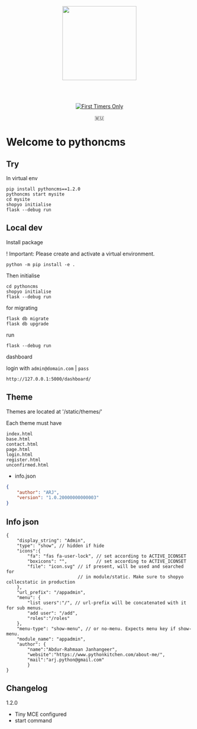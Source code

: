 <div align="center">



<img src="https://github.com/shopyo/pythoncms/raw/main/assets/logo.png" width="200"/>

<br><br>

[![First Timers Only](https://img.shields.io/badge/first--timers--only-friendly-blue.svg)](https://www.firsttimersonly.com/)

🇲🇺

</div>



# Welcome to pythoncms

## Try

In virtual env

```
pip install pythoncms==1.2.0
pythoncms start mysite
cd mysite
shopyo initialise
flask --debug run
```

## Local dev

Install package

! Important: Please create and activate a virtual environment.

```
python -m pip install -e .
```
Then initialise

```
cd pythoncms
shopyo initialise
flask --debug run
```

for migrating

```
flask db migrate
flask db upgrade
```

run

```
flask --debug run
```

dashboard

login with `admin@domain.com` | `pass`
```
http://127.0.0.1:5000/dashboard/
```

## Theme

Themes are located at '/static/themes/'

Each theme must have

```
index.html
base.html
contact.html
page.html
login.html
register.html
unconfirmed.html
```

- info.json

```json
{
	"author": "ARJ",
	"version": "1.0.20000000000003"
}
```

## Info json

```
{
	"display_string": "Admin",
	"type": "show", // hidden if hide
	"icons":{
		"fa": "fas fa-user-lock", // set according to ACTIVE_ICONSET
		"boxicons": "",           // set according to ACTIVE_ICONSET
		"file": "icon.svg" // if present, will be used and searched for
						   // in module/static. Make sure to shopyo collecstatic in production
	},
	"url_prefix": "/appadmin",
	"menu": {
		"list users":"/", // url-prefix will be concatenated with it for sub menus.
		"add user": "/add",
		"roles":"/roles"
	},
	"menu-type": "show-menu", // or no-menu. Expects menu key if show-menu.
	"module_name": "appadmin",
	"author": {
		"name":"Abdur-Rahmaan Janhangeer",
		"website":"https://www.pythonkitchen.com/about-me/",
		"mail":"arj.python@gmail.com"
		}
}
```
## Changelog

1.2.0

- Tiny MCE configured
- start command
